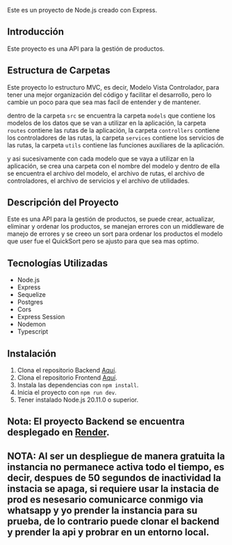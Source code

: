 Este es un proyecto de Node.js creado con Express.

## Introducción

Este proyecto es una API para la gestión de productos.

## Estructura de Carpetas

Este proyecto lo estructuro MVC, es decir, Modelo Vista Controlador, para tener una mejor organización del código y facilitar el desarrollo, pero lo cambie un poco para que sea mas facil de entender y de mantener.

dentro de la carpeta `src` se encuentra la carpeta `models` que contiene los modelos de los datos que se van a utilizar en la aplicación, la carpeta `routes` contiene las rutas de la aplicación, la carpeta `controllers` contiene los controladores de las rutas, la carpeta `services` contiene los servicios de las rutas, la carpeta `utils` contiene las funciones auxiliares de la aplicación.

y asi sucesivamente con cada modelo que se vaya a utilizar en la aplicación, se crea una carpeta con el nombre del modelo y dentro de ella se encuentra el archivo del modelo, el archivo de rutas, el archivo de controladores, el archivo de servicios y el archivo de utilidades.
## Descripción del Proyecto

Este es una API para la gestión de productos, se puede crear, actualizar, eliminar y ordenar los productos, se manejan errores con un middleware de manejo de errores y se creeo un sort para ordenar los productos el modelo que user fue el QuickSort pero se ajusto para que sea mas optimo.


## Tecnologías Utilizadas

- Node.js
- Express
- Sequelize
- Postgres
- Cors
- Express Session
- Nodemon
- Typescript

## Instalación

1. Clona el repositorio Backend [Aquí](https://github.com/c-correa/technical-test-api-node).
2. Clona el repositorio Frontend [Aquí](https://github.com/c-correa/technical-test-front).
3. Instala las dependencias con `npm install`.
4. Inicia el proyecto con `npm run dev`.
5. Tener instalado Node.js 20.11.0 o superior.

## Nota: El proyecto Backend se encuentra desplegado en [Render](https://technical-test-api-node.onrender.com).

## NOTA: Al ser un despliegue de manera gratuita la instancia no permanece activa todo el tiempo, es decir, despues de 50 segundos de inactividad la instacia se apaga, si requiere usar la instacia de prod es nesesario comunicarce conmigo via whatsapp y yo prender la instancia para su prueba, de lo contrario puede clonar el backend y prender la api y probrar en un entorno local.